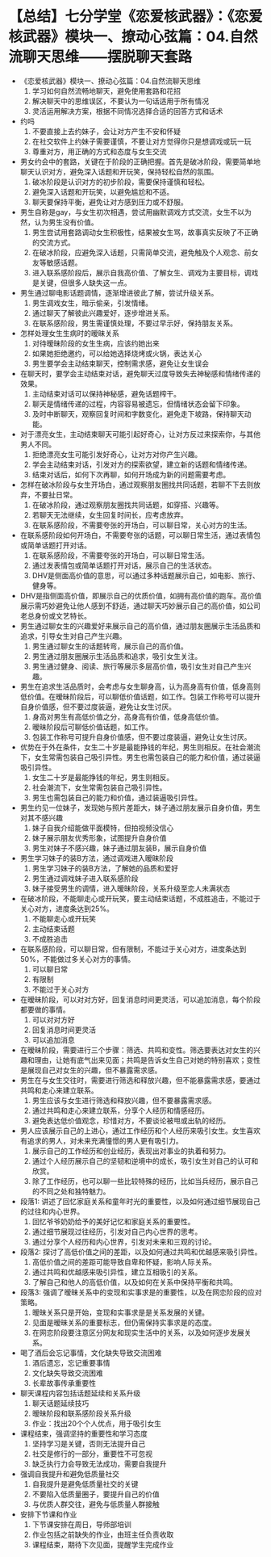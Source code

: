 # 【总结】七分学堂《恋爱核武器》：《恋爱核武器》模块一、撩动心弦篇：04.自然流聊天思维——摆脱聊天套路

-   《恋爱核武器》模块一、撩动心弦篇：04.自然流聊天思维
    1.  学习如何自然流畅地聊天，避免使用套路和花招
    2.  解决聊天中的思维误区，不要认为一句话适用于所有情况
    3.  灵活运用解决方案，根据不同情况选择合适的回答方式和话术
-   约吗
    1.  不要直接上去约妹子，会让对方产生不安和怀疑
    2.  在社交软件上约妹子需要谨慎，不要让对方觉得你只是想调戏或玩一玩
    3.  尊重对方，用正确的方式和态度与女生交流
-   男女约会中的套路，关键在于阶段的正确把握。首先是破冰阶段，需要简单地聊天认识对方，避免深入话题和开玩笑，保持轻松自然的氛围。
    1.  破冰阶段是认识对方的初步阶段，需要保持谨慎和轻松。
    2.  避免深入话题和开玩笑，以避免尴尬和不适。
    3.  聊天要保持平衡，避免让对方感到压力或不舒服。
-   男生自称是gay，与女生初次相遇，尝试用幽默调戏方式交流，女生不以为然，认为男生没有价值。
    1.  男生尝试用套路调动女生积极性，结果被女生骂，故事真实反映了不正确的交流方式。
    2.  在破冰阶段，应避免深入话题，只需简单交流，避免触及个人观念、前女友等敏感话题。
    3.  进入联系感阶段后，展示自我高价值、了解女生、调戏为主要目标，调戏是关键，但很多人缺失这一点。
-   男生通过聊电影话题调情，逐渐增进彼此了解，尝试升级关系。
    1.  男生调戏女生，暗示偷亲，引发情绪。
    2.  通过聊天了解彼此兴趣爱好，逐步增进关系。
    3.  在联系感阶段，男生需谨慎处理，不要过早示好，保持朋友关系。
-   怎样处理女生生病时的暧昧关系
    1.  对待暧昧阶段的女生生病，应该约她出来
    2.  如果她拒绝邀约，可以给她选择烧烤或火锅，表达关心
    3.  男生要学会主动结束聊天，控制需求感，避免让女生误会
-   在聊天时，要学会主动结束对话，避免聊天过度导致失去神秘感和情绪传递的效果。
    1.  主动结束对话可以保持神秘感，避免话题榨干。
    2.  聊天是情绪传递的过程，内容容易被遗忘，但情绪状态会留下印象。
    3.  及时中断聊天，观察回复时间和字数变化，避免走下坡路，保持聊天动能。
-   对于漂亮女生，主动结束聊天可能引起好奇心，让对方反过来探索你，与其他男人不同。
    1.  拒绝漂亮女生可能引发好奇心，让对方对你产生兴趣。
    2.  学会主动结束对话，引发对方的探索欲望，建立新的话题和情绪传递。
    3.  结束对话后，如何下次再聊，如何开场成为新的问题需要考虑。
-   怎样在破冰阶段与女生开场白，通过观察朋友圈找共同话题，若聊不下去则放弃，不要扯日常。
    1.  在破冰阶段，通过观察朋友圈找共同话题，如穿搭、兴趣等。
    2.  若聊天无法继续，女生回复时间长，应考虑放弃。
    3.  在联系感阶段，不需要夸张的开场白，可以聊日常，关心对方的生活。
-   在联系感阶段如何开场白，不需要夸张的话题，可以聊日常生活，通过表情包或简单话题打开对话。
    1.  在联系感阶段，不需要夸张的开场白，可以聊日常生活。
    2.  通过发表情包或简单话题打开对话，展示自己的生活状态。
    3.  DHV是侧面高价值的意思，可以通过多种话题展示自己，如电影、旅行、健身等。
-   DHV是指侧面高价值，即展示自己的优质价值，如拥有高价值的跑车。高价值展示需巧妙避免让他人感到不舒适，通过聊天巧妙展示自己的高价值，如公司老总身份或文艺特长。
-   男生通过聊女生的兴趣爱好来展示自己的高价值，通过朋友圈展示生活品质和追求，引导女生对自己产生兴趣。
    1.  男生通过聊女生的话题转弯，展示自己的高价值。
    2.  男生通过朋友圈展示生活品质和追求，吸引女生关注。
    3.  男生通过健身、阅读、旅行等展示多层高价值，吸引女生对自己产生兴趣。
-   男生在追求生活品质时，会考虑与女生聊身高，认为高身高有价值，低身高则低价值。在暧昧阶段后，可以聊低价值话题，如工作。包装工作称号可以提升自身价值感，但不要过度装逼，避免让女生讨厌。
    1.  身高对男生有高低价值之分，高身高有价值，低身高低价值。
    2.  暧昧阶段后可聊低价值话题，如工作。
    3.  包装工作称号可提升自身价值感，但不要过度装逼，避免让女生讨厌。
-   优势在于外在条件，女生二十岁是最能挣钱的年纪，男生则相反。在社会潮流下，女生常需包装自己吸引异性。男生也需包装自己的能力和价值，通过装逼吸引异性。
    1.  女生二十岁是最能挣钱的年纪，男生则相反。
    2.  社会潮流下，女生常需包装自己吸引异性。
    3.  男生也需包装自己的能力和价值，通过装逼吸引异性。
-   男生约见一位妹子，发现她与照片差距大，妹子通过朋友展示自身价值，男生对其不感兴趣
    1.  妹子自我介绍能做平面模特，但拍视频没信心
    2.  妹子展示朋友优秀形象，试图提升自身价值
    3.  男生对妹子不感兴趣，妹子通过朋友装B，展示自身价值
-   男生学习妹子的装B方法，通过调戏进入暧昧阶段
    1.  男生学习妹子的装B方法，了解她的品质和爱好
    2.  男生通过调戏妹子进入联系感阶段
    3.  妹子接受男生的调情，进入暧昧阶段，关系升级至恋人未满状态
-   在破冰阶段，不能聊走心或开玩笑，要主动结束话题，不成胜追击，不能过于关心对方，进度条达到25%。
    1.  不能聊走心或开玩笑
    2.  主动结束话题
    3.  不成胜追击
-   在联系感阶段，可以聊日常，但有限制，不能过于关心对方，进度条达到50%，不能做过多关心对方的事情。
    1.  可以聊日常
    2.  有限制
    3.  不能过于关心对方
-   在暧昧阶段，可以对对方好，回复消息时间更灵活，可以追加消息，每个阶段都要做的事情。
    1.  可以对对方好
    2.  回复消息时间更灵活
    3.  可以追加消息
-   在暧昧阶段，需要进行三个步骤：筛选、共鸣和变性。筛选要表达对女生的兴趣和理由，让她有底气出来见面；共鸣是告诉女生自己对她的特别喜欢；变性是展现自己对女生的兴趣，但不暴露需求感。
-   男生在与女生交往时，需要进行筛选和释放兴趣，但不能暴露需求感，要通过共鸣和走心来建立联系。
    1.  男生应该与女生进行筛选和释放兴趣，但不要暴露需求感。
    2.  通过共鸣和走心来建立联系，分享个人经历和情感经历。
    3.  避免表达低价值观念，珍惜对方，不要谈论被甩或出轨的经历。
-   男人应该展示自己的上进心，通过工作经历和个人经历来吸引女生。女生喜欢有追求的男人，对未来充满憧憬的男人更有吸引力。
    1.  展示自己的工作经历和创业经历，表现出对事业的执着和努力。
    2.  通过个人经历展示自己的坚韧和逆境中的成长，吸引女生对自己的认可和欣赏。
    3.  除了工作经历，也可以聊一些比较特殊的经历，比如当兵经历，展示自己的不同之处和独特魅力。
-   段落1: 讲述了回忆家庭关系和童年时光的重要性，以及如何通过细节展现自己的过往和内心世界。
    1.  回忆爷爷奶奶给予的美好记忆和家庭关系的重要性。
    2.  通过细节展现过往经历，引发对自己内心世界的思考。
    3.  通过分享个人经历和内心世界，引发对未来和三观的讨论。
-   段落2: 探讨了高低价值之间的差距，以及如何通过共鸣和优越感来吸引异性。
    1.  高低价值之间的差距可能导致自卑和怀疑，影响人际关系。
    2.  通过共鸣和优越感来吸引异性，建立互相吸引的关系。
    3.  了解自己和他人的高低价值，以及如何在关系中保持平衡和共鸣。
-   段落3: 强调了暧昧关系中的变现和实事求是的重要性，以及在网恋阶段的应对策略。
    1.  暧昧关系只是开始，变现和实事求是是关系发展的关键。
    2.  见面是暧昧关系的重要标志，但仍需保持实事求是的态度。
    3.  在网恋阶段要注意区分网友和现实生活中的关系，以及如何逐步发展关系。
-   喝了酒后会忘记事情，文化缺失导致交流困难
    1.  酒后遗忘，忘记重要事情
    2.  文化缺失导致交流困难
    3.  长辈故事传承重要性
-   聊天课程内容包括话题延续和关系升级
    1.  聊天话题延续技巧
    2.  暧昧阶段和联系感阶段关系升级
    3.  作业：找出20个个人优点，用于吸引女生
-   课程结束，强调坚持的重要性和学习态度
    1.  坚持学习是关键，否则无法提升自己
    2.  社交是修行的一部分，重要性不可忽视
    3.  缺乏执行力会导致无法成功，需要自我提升
-   强调自我提升和避免低质量社交
    1.  自我提升是避免低质量社交的关键
    2.  不要陷入低质量圈子，要提升自己的价值
    3.  与优质人群交往，避免与低质量人群接触
-   安排下节课和作业
    1.  下节课安排在周日，导师部培训
    2.  作业包括之前缺失的作业，由班主任负责收取
    3.  课程结束，期待下次见面，提醒学生完成作业